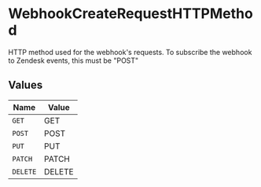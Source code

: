 # WebhookCreateRequestHTTPMethod

HTTP method used for the webhook's requests. To subscribe the webhook to Zendesk events, this must be "POST"


## Values

| Name     | Value    |
| -------- | -------- |
| `GET`    | GET      |
| `POST`   | POST     |
| `PUT`    | PUT      |
| `PATCH`  | PATCH    |
| `DELETE` | DELETE   |